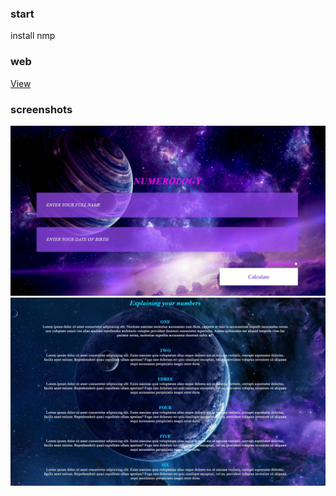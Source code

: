 ### start

install nmp

### web

[View](https://st-dev28.github.io/wgt_29-numerology/)

### screenshots

![Screenshot](./img/printscr1.JPG)
![Screenshot](./img/printscr3.JPG)
